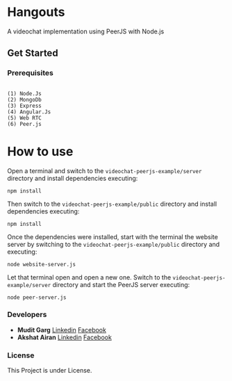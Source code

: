 # Hangouts
A videochat implementation using PeerJS with Node.js

## Get Started


### Prerequisites

```

(1) Node.Js
(2) MongoDb
(3) Express
(4) Angular.Js
(5) Web RTC
(6) Peer.js
```

# How to use

Open a terminal and switch to the `videochat-peerjs-example/server` directory and install dependencies executing:

```batch
npm install
```

Then switch to the `videochat-peerjs-example/public` directory and install dependencies executing:

```batch
npm install
```

Once the dependencies were installed, start with the terminal the website server by switching to the `videochat-peerjs-example/public` directory and executing:

```batch
node website-server.js
```

Let that terminal open and open a new one. Switch to the `videochat-peerjs-example/server` directory and start the PeerJS server executing:

```batch
node peer-server.js
```

### Developers 
 * **Mudit Garg** [Linkedin](https://www.linkedin.com/in/mudit-garg8560/) [Facebook](https://www.facebook.com/mudit.garg.50)
 * **Akshat Airan** [Linkedin](https://www.linkedin.com/in/akshat-airan-8391b1109/) [Facebook](https://www.facebook.com/akshat.airan)
### License
This Project is under License.
